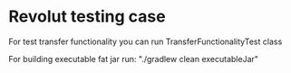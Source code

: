 # Revolut testing case

For test transfer functionality you can run TransferFunctionalityTest class

For building executable fat jar run: "./gradlew clean executableJar"
